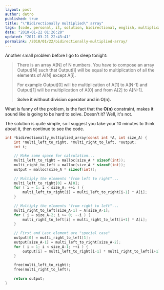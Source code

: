 ```yaml
---
layout: post
author: detro
published: true
title: "\"Bidirectionally multiplied\" array"
tags: [code, personal, it, solution, bidirectional, english, multiplication, array, problem, simple]
date: "2010-01-22 01:26:28"
updated: "2011-03-21 22:43:41"
permalink: /2010/01/22/bidirectionally-multiplied-array/
---
```


Another small problem before I go to sleep tonight:
<blockquote>
There is an array A[N] of N numbers.
You have to compose an array Output[N] such that Output[i] will be equal
to multiplication of all the elements of A[N] except A[i].

For example Output[0] will be multiplication of A[1] to A[N-1] and Output[1]
will be multiplication of A[0] and from A[2] to A[N-1].

<strong>Solve it without division operator and in O(n).</strong>
</blockquote>

What is funny of the problem, is the fact that the <strong>O(n)</strong> constraint, makes it sound like is going to be hard to solve. Doesn't it? Well, it's not.

The solution is quite simple, so I suggest you take your 10 minutes to think about it, then continue to see the code.


```c
int *bidirectionally_multiplied_array(const int *A, int size_A) {
    int *multi_left_to_right, *multi_right_to_left, *output;
    int i;
    
    // Make some space for calculation...
    multi_left_to_right = malloc(size_A * sizeof(int));
    multi_right_to_left = malloc(size_A * sizeof(int));
    output = malloc(size_A * sizeof(int));
    
    // Multiply the elements "from left to right"...
    multi_left_to_right[0] = A[0];
    for ( i = 1; i < size_A; ++i ) {
        multi_left_to_right[i] = multi_left_to_right[i-1] * A[i];
    }
    
    // Multiply the elements "from right to left"...
    multi_right_to_left[size_A-1] = A[size_A-1];
    for ( i = size_A-2; i >= 0; --i ) {
        multi_right_to_left[i] = multi_right_to_left[i+1] * A[i];
    }
    
    // First and Last element are "special case"
    output[0] = multi_right_to_left[1];
    output[size_A-1] = multi_left_to_right[size_A-2];
    for ( i = 1; i < size_A-1; ++i ) {
        output[i] = multi_left_to_right[i-1] * multi_right_to_left[i+1];
    }
    
    free(multi_left_to_right);
    free(multi_right_to_left);
    
    return output;
}
```


